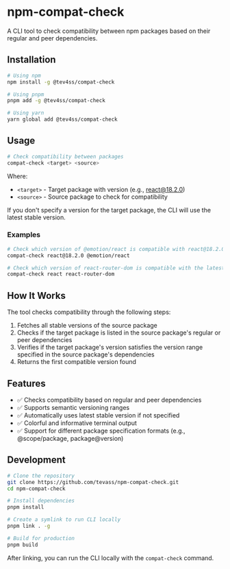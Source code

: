 # npm-compat-check

A CLI tool to check compatibility between npm packages based on their regular and peer dependencies.

## Installation

```bash
# Using npm
npm install -g @tev4ss/compat-check

# Using pnpm
pnpm add -g @tev4ss/compat-check

# Using yarn
yarn global add @tev4ss/compat-check
```

## Usage

```bash
# Check compatibility between packages
compat-check <target> <source>
```

Where:
- `<target>` - Target package with version (e.g., react@18.2.0)
- `<source>` - Source package to check for compatibility

If you don't specify a version for the target package, the CLI will use the latest stable version.

### Examples

```bash
# Check which version of @emotion/react is compatible with react@18.2.0
compat-check react@18.2.0 @emotion/react

# Check which version of react-router-dom is compatible with the latest version of react
compat-check react react-router-dom
```

## How It Works

The tool checks compatibility through the following steps:

1. Fetches all stable versions of the source package
2. Checks if the target package is listed in the source package's regular or peer dependencies
3. Verifies if the target package's version satisfies the version range specified in the source package's dependencies
4. Returns the first compatible version found

## Features

- ✅ Checks compatibility based on regular and peer dependencies
- ✅ Supports semantic versioning ranges
- ✅ Automatically uses latest stable version if not specified
- ✅ Colorful and informative terminal output
- ✅ Support for different package specification formats (e.g., @scope/package, package@version)

## Development

```bash
# Clone the repository
git clone https://github.com/tevass/npm-compat-check.git
cd npm-compat-check

# Install dependencies
pnpm install

# Create a symlink to run CLI locally
pnpm link . -g

# Build for production
pnpm build
```

After linking, you can run the CLI locally with the `compat-check` command.